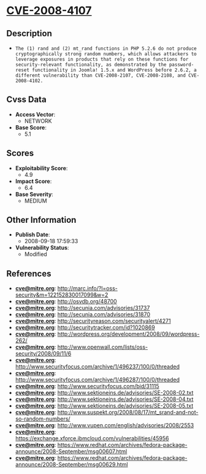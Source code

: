 
# [CVE-2008-4107](https://cve.mitre.org/cgi-bin/cvename.cgi?name=CVE-2008-4107)

## Description

- `The (1) rand and (2) mt_rand functions in PHP 5.2.6 do not produce cryptographically strong random numbers, which allows attackers to leverage exposures in products that rely on these functions for security-relevant functionality, as demonstrated by the password-reset functionality in Joomla! 1.5.x and WordPress before 2.6.2, a different vulnerability than CVE-2008-2107, CVE-2008-2108, and CVE-2008-4102.`

## Cvss Data

- **Access Vector**:
  - NETWORK
- **Base Score**:
  - 5.1

## Scores

- **Exploitability Score**:
  - 4.9
- **Impact Score**:
  - 6.4
- **Base Severity**:
  - MEDIUM

## Other Information

- **Publish Date**:
  - 2008-09-18 17:59:33
- **Vulnerability Status**:
  - Modified

## References

- **cve@mitre.org**: http://marc.info/?l=oss-security&m=122152830017099&w=2
- **cve@mitre.org**: http://osvdb.org/48700
- **cve@mitre.org**: http://secunia.com/advisories/31737
- **cve@mitre.org**: http://secunia.com/advisories/31870
- **cve@mitre.org**: http://securityreason.com/securityalert/4271
- **cve@mitre.org**: http://securitytracker.com/id?1020869
- **cve@mitre.org**: http://wordpress.org/development/2008/09/wordpress-262/
- **cve@mitre.org**: http://www.openwall.com/lists/oss-security/2008/09/11/6
- **cve@mitre.org**: http://www.securityfocus.com/archive/1/496237/100/0/threaded
- **cve@mitre.org**: http://www.securityfocus.com/archive/1/496287/100/0/threaded
- **cve@mitre.org**: http://www.securityfocus.com/bid/31115
- **cve@mitre.org**: http://www.sektioneins.de/advisories/SE-2008-02.txt
- **cve@mitre.org**: http://www.sektioneins.de/advisories/SE-2008-04.txt
- **cve@mitre.org**: http://www.sektioneins.de/advisories/SE-2008-05.txt
- **cve@mitre.org**: http://www.suspekt.org/2008/08/17/mt_srand-and-not-so-random-numbers/
- **cve@mitre.org**: http://www.vupen.com/english/advisories/2008/2553
- **cve@mitre.org**: https://exchange.xforce.ibmcloud.com/vulnerabilities/45956
- **cve@mitre.org**: https://www.redhat.com/archives/fedora-package-announce/2008-September/msg00607.html
- **cve@mitre.org**: https://www.redhat.com/archives/fedora-package-announce/2008-September/msg00629.html
